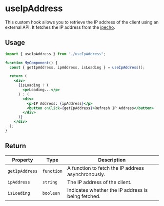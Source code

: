 # useIpAddress

This custom hook allows you to retrieve the IP address of the client using an external API. It fetches the IP address from the [ipecho](https://ipecho.net/).

## Usage

```jsx
import { useIpAddress } from "./useIpAddress";

function MyComponent() {
  const { getIpAddress, ipAddress, isLoading } = useIpAddress();

  return (
    <div>
      {isLoading ? (
        <p>Loading...</p>
      ) : (
        <div>
          <p>IP Address: {ipAddress}</p>
          <button onClick={getIpAddress}>Refresh IP Address</button>
        </div>
      )}
    </div>
  );
}
```

## Return

| Property       | Type       | Description                                        |
| -------------- | ---------- | -------------------------------------------------- |
| `getIpAddress` | `function` | A function to fetch the IP address asynchronously. |
| `ipAddress`    | `string`   | The IP address of the client.                      |
| `isLoading`    | `boolean`  | Indicates whether the IP address is being fetched. |
